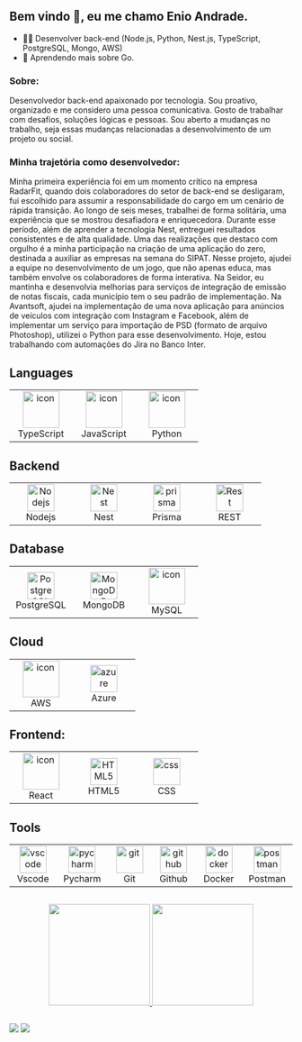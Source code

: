 <h2> Bem vindo 👋, eu me chamo Enio Andrade. </h2>

- :technologist: Desenvolver back-end (Node.js, Python, Nest.js, TypeScript, PostgreSQL, Mongo, AWS)
- 🌱 Aprendendo mais sobre Go.


<div>
   <h3 dir="auto">Sobre:</h3>
   <p>
      Desenvolvedor back-end apaixonado por tecnologia. Sou proativo, organizado e me considero
      uma pessoa comunicativa.
      Gosto de trabalhar com desafios, soluções lógicas e pessoas.
      Sou aberto a mudanças no trabalho, seja essas mudanças relacionadas a desenvolvimento de um projeto ou social.
   </p>
</div>

<div>
   <h3 dir="auto">Minha trajetória como desenvolvedor:</h3>
   <p>
      Minha primeira experiência foi em um momento crítico na empresa RadarFit, quando dois
      colaboradores do setor de back-end se desligaram, fui escolhido para assumir a responsabilidade
      do cargo em um cenário de rápida transição. Ao longo de seis meses, trabalhei de forma solitária,
      uma experiência que se mostrou desafiadora e enriquecedora. Durante esse período, além de
      aprender a tecnologia Nest, entreguei resultados consistentes e de alta qualidade.
      Uma das realizações que destaco com orgulho é a minha participação na criação de uma
      aplicação do zero, destinada a auxiliar as empresas na semana do SIPAT. Nesse projeto, ajudei a
      equipe no desenvolvimento de um jogo, que não apenas educa, mas também envolve os
      colaboradores de forma interativa.
      Na Seidor, eu mantinha e desenvolvia melhorias para serviços de integração de emissão de notas
      fiscais, cada município tem o seu padrão de implementação.
      Na Avantsoft, ajudei na implementação de uma nova aplicação para anúncios de veículos com integração com Instagram e Facebook, além de implementar um serviço para importação de PSD (formato de arquivo Photoshop), utilizei o Python para esse desenvolvimento.
      Hoje, estou trabalhando com automações do Jira no Banco Inter.
   </p>
</div>

## Languages ##
<table align="center">
     <tr>
        <td align="center" width="96">
            <img src="https://techstack-generator.vercel.app/ts-icon.svg" alt="icon" width="65" height="65" />
            <br>TypeScript
        </td>
        <td align="center" width="96">
            <img src="https://techstack-generator.vercel.app/js-icon.svg" alt="icon" width="65" height="65" />
            <br>JavaScript
        </td>
        <td align="center" width="96">
            <img src="https://techstack-generator.vercel.app/python-icon.svg" alt="icon" width="65" height="65" />
            <br>Python
        </td>
     </tr>  
</table>

## Backend ##
<table align="center">
   <tr>
      <td align="center" width="96">
         <img src="https://skillicons.dev/icons?i=nodejs" width="48" height="48" alt="Nodejs" />
         <br>Nodejs
      </td>
      <td align="center" width="96">
         <img src="https://skillicons.dev/icons?i=nestjs" width="48" height="48" alt="Nest" />
         <br>Nest
      </td>
      <td align="center" width="96">
         <img src="https://skillicons.dev/icons?i=prisma" width="48" height="48" alt="prisma" />
         <br>Prisma
      </td>
      <td align="center" width="96">
         <img src="https://techstack-generator.vercel.app/restapi-icon.svg" width="48" height="48" alt="Rest" />
         <br>REST
      </td>
   </tr>
</table>

## Database ##
<table align="center">
     <tr>
        <td align="center" width="96">
            <img src="https://skillicons.dev/icons?i=postgres" width="48" height="48" alt="PostgreSQL" />
            <br>PostgreSQL
        </td>
        <td align="center" width="96">
            <img src="https://skillicons.dev/icons?i=mongodb" width="48" height="48" alt="MongoDB" />
            <br>MongoDB
        </td>
        <td align="center" width="96">
            <img src="https://techstack-generator.vercel.app/mysql-icon.svg" alt="icon" width="65" height="65" />
            <br>MySQL
        </td>
     </tr>  
</table>

## Cloud ##
<table align="center">
     <tr>
        <td align="center" width="96">
            <img src="https://techstack-generator.vercel.app/aws-icon.svg" alt="icon" width="65" height="65" />
            <br>AWS
        </td>
        <td align="center" width="96">
            <img src="https://skillicons.dev/icons?i=azure" width="48" height="48" alt="azure" />
            <br>Azure
        </td>
     </tr>  
</table>

## Frontend: ##
<table align="center">
     <tr>
        <td align="center" width="96">
            <img src="https://techstack-generator.vercel.app/react-icon.svg" alt="icon" width="65" height="65" />
            <br>React
        </td>
        <td align="center"  width="96">
            <img src="https://skillicons.dev/icons?i=html" width="48" height="48" alt="HTML5" />
            <br>HTML5
        </td>
        <td align="center" width="96">
            <img src="https://skillicons.dev/icons?i=css" width="48" height="48" alt="css" />
            <br>CSS
        </td>
     </tr>  
</table>

## Tools ##
<table align="center">
     <tr>
        <td align="center" width="96">
            <img src="https://skillicons.dev/icons?i=vscode" width="48" height="48" alt="vscode" />
            <br>Vscode
        </td>
        <td align="center" width="96">
            <img src="https://skillicons.dev/icons?i=pycharm" width="48" height="48" alt="pycharm" />
            <br>Pycharm
        </td>
        <td align="center" width="96">
            <img src="https://skillicons.dev/icons?i=git" width="48" height="48" alt="git" />
            <br>Git
        </td>
        <td align="center" width="96">
            <img src="https://skillicons.dev/icons?i=github" width="48" height="48" alt="github" />
            <br>Github
        </td>
        <td align="center" width="96">
            <img src="https://skillicons.dev/icons?i=docker" width="48" height="48" alt="docker" />
            <br>Docker
        </td>
        <td align="center" width="96">
            <img src="https://skillicons.dev/icons?i=postman" width="48" height="48" alt="postman" />
            <br>Postman
        </td>
     </tr>  
</table>

##

<div align="center">
  <a href="https://github.com/enioandrade92">
  <img height="180em" src="https://github-readme-stats.vercel.app/api?username=enioandrade92&show_icons=true&theme=tokyonight&include_all_commits=true&count_private=true"/>
  <img height="180em" src="https://github-readme-stats.vercel.app/api/top-langs/?username=enioandrade92&layout=compact&langs_count=7&theme=tokyonight"/>
</div> 

##
 
<div>
  <a href="http://www.linkedin.com/in/enioandrade" target="_blank"><img src="https://img.shields.io/badge/-LinkedIn-%230077B5?style=for-the-badge&logo=linkedin&logoColor=white" target="_blank"></a>
  <a href="mailto:enioandrade92@hotmail.com"><img src="https://img.shields.io/badge/-HotEmail-%23333?style=for-the-badge&logo=gmail&logoColor=white" target="_blank"></a>
</div>
